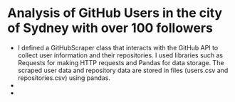 # Analysis of GitHub Users in the city of Sydney with over 100 followers
<ul>
  <li>I defined a GitHubScraper class that interacts with the GitHub API to collect user information and their repositories. I used libraries such as Requests for making HTTP requests and Pandas for data storage. The scraped user data and repository data are stored in files (users.csv and repositories.csv) using pandas.</li>
  <li></li>
  <li></li>
</ul>
